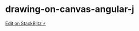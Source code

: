 # drawing-on-canvas-angular-j

[Edit on StackBlitz ⚡️](https://stackblitz.com/edit/drawing-on-canvas-angular-j)